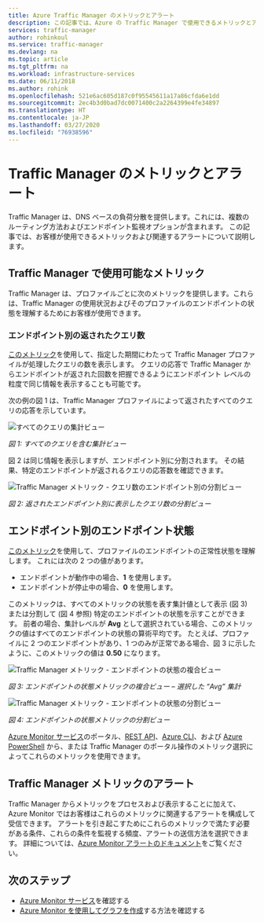 ```yaml
---
title: Azure Traffic Manager のメトリックとアラート
description: この記事では、Azure の Traffic Manager で使用できるメトリックとアラートについて説明します。
services: traffic-manager
author: rohinkoul
ms.service: traffic-manager
ms.devlang: na
ms.topic: article
ms.tgt_pltfrm: na
ms.workload: infrastructure-services
ms.date: 06/11/2018
ms.author: rohink
ms.openlocfilehash: 521e6ac605d187c0f95545611a17a86cfda6e1dd
ms.sourcegitcommit: 2ec4b3d0bad7dc0071400c2a2264399e4fe34897
ms.translationtype: HT
ms.contentlocale: ja-JP
ms.lasthandoff: 03/27/2020
ms.locfileid: "76938596"
---
```

# <a name="traffic-manager-metrics-and-alerts"></a>Traffic Manager のメトリックとアラート

Traffic Manager は、DNS ベースの負荷分散を提供します。これには、複数のルーティング方法およびエンドポイント監視オプションが含まれます。 この記事では、お客様が使用できるメトリックおよび関連するアラートについて説明します。 

## <a name="metrics-available-in-traffic-manager"></a>Traffic Manager で使用可能なメトリック 

Traffic Manager は、プロファイルごとに次のメトリックを提供します。これらは、Traffic Manager の使用状況およびそのプロファイルのエンドポイントの状態を理解するためにお客様が使用できます。  

### <a name="queries-by-endpoint-returned"></a>エンドポイント別の返されたクエリ数
[このメトリック](../azure-monitor/platform/metrics-supported.md)を使用して、指定した期間にわたって Traffic Manager プロファイルが処理したクエリの数を表示します。 クエリの応答で Traffic Manager からエンドポイントが返された回数を把握できるようにエンドポイント レベルの粒度で同じ情報を表示することも可能です。

次の例の図 1 は、Traffic Manager プロファイルによって返されたすべてのクエリの応答を示しています。 

  
![すべてのクエリの集計ビュー](./media/traffic-manager-metrics-alerts/traffic-manager-metrics-queries-aggregate-view.png)

*図 1: すべてのクエリを含む集計ビュー*
  
図 2 は同じ情報を表示しますが、エンドポイント別に分割されます。 その結果、特定のエンドポイントが返されるクエリの応答数を確認できます。

![Traffic Manager メトリック - クエリ数のエンドポイント別の分割ビュー](./media/traffic-manager-metrics-alerts/traffic-manager-metrics-query-volume-per-endpoint.png)

*図 2: 返されたエンドポイント別に表示したクエリ数の分割ビュー*

## <a name="endpoint-status-by-endpoint"></a>エンドポイント別のエンドポイント状態
[このメトリック](../azure-monitor/platform/metrics-supported.md#microsoftnetworktrafficmanagerprofiles)を使用して、プロファイルのエンドポイントの正常性状態を理解します。 これには次の 2 つの値があります。
 - エンドポイントが動作中の場合、**1** を使用します。
 - エンドポイントが停止中の場合、**0** を使用します。

このメトリックは、すべてのメトリックの状態を表す集計値として表示 (図 3) または分割して (図 4 参照) 特定のエンドポイントの状態を示すことができます。 前者の場合、集計レベルが **Avg** として選択されている場合、このメトリックの値はすべてのエンドポイントの状態の算術平均です。 たとえば、プロファイルに 2 つのエンドポイントがあり、1 つのみが正常である場合、図 3 に示したように、このメトリックの値は **0.50** になります。 


![Traffic Manager メトリック - エンドポイントの状態の複合ビュー](./media/traffic-manager-metrics-alerts/traffic-manager-metrics-endpoint-status-composite-view.png)

*図 3: エンドポイントの状態メトリックの複合ビュー – 選択した “Avg” 集計*


![Traffic Manager メトリック - エンドポイントの状態の分割ビュー](./media/traffic-manager-metrics-alerts/traffic-manager-metrics-endpoint-status-split-view.png)

*図 4: エンドポイントの状態メトリックの分割ビュー*

[Azure Monitor サービス](../azure-monitor/platform/metrics-supported.md)のポータル、[REST API](https://docs.microsoft.com/rest/api/monitor/)、[Azure CLI](https://docs.microsoft.com/cli/azure/monitor)、および [Azure PowerShell](https://docs.microsoft.com/powershell/module/az.applicationinsights) から、または Traffic Manager のポータル操作のメトリック選択によってこれらのメトリックを使用できます。

## <a name="alerts-on-traffic-manager-metrics"></a>Traffic Manager メトリックのアラート
Traffic Manager からメトリックをプロセスおよび表示することに加えて、Azure Monitor ではお客様はこれらのメトリックに関連するアラートを構成して受信できます。 アラートを引き起こすためにこれらのメトリックで満たす必要がある条件、これらの条件を監視する頻度、アラートの送信方法を選択できます。 詳細については、[Azure Monitor アラートのドキュメント](../monitoring-and-diagnostics/monitor-alerts-unified-usage.md)をご覧ください。

## <a name="next-steps"></a>次のステップ
- [Azure Monitor サービス](../azure-monitor/platform/metrics-supported.md)を確認する
- [Azure Monitor を使用してグラフを作成](../azure-monitor/platform/metrics-getting-started.md#create-your-first-metric-chart)する方法を確認する
